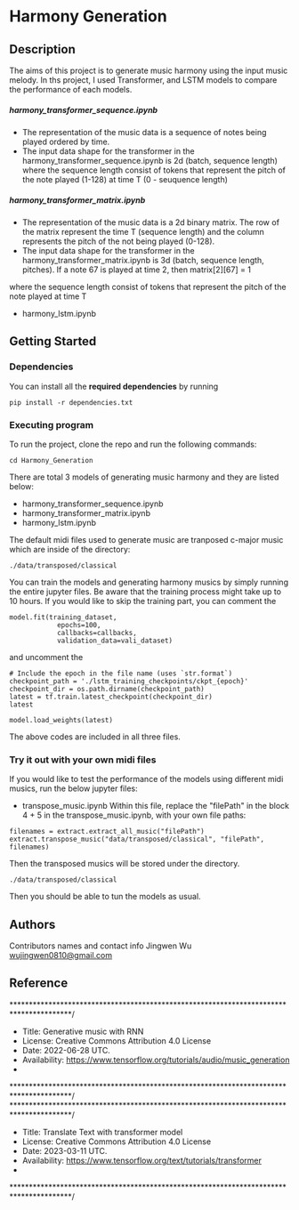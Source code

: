 # Harmony Generation


## Description
The aims of this project is to generate music harmony using the input music melody. In ths project, I used Transformer, and LSTM models to compare the performance of each models.

##### harmony_transformer_sequence.ipynb
* The representation of the music data is a sequence of notes being played ordered by time. 
* The input data shape for the transformer in the harmony_transformer_sequence.ipynb is 2d (batch, sequence length) where the sequence length consist of tokens that represent the pitch of the note played (1-128) at time T (0 - seuquence length)
##### harmony_transformer_matrix.ipynb 
* The representation of the music data is a 2d binary matrix. The row of the matrix represent the time T (sequence length) and the column represents the pitch of the not being played (0-128).
* The input data shape for the transformer in the harmony_transformer_matrix.ipynb is 3d (batch, sequence length, pitches). If a note 67 is played at time 2, then matrix[2][67] = 1

where the sequence length consist of tokens that represent the pitch of the note played at time T
* harmony_lstm.ipynb






## Getting Started


### Dependencies
You can install all the **required dependencies** by running
```
pip install -r dependencies.txt
```


### Executing program

To run the project, clone the repo and run the following commands:

```
cd Harmony_Generation
```
There are total 3 models of generating music harmony and they are listed below:
* harmony_transformer_sequence.ipynb
* harmony_transformer_matrix.ipynb
* harmony_lstm.ipynb

The default midi files used to generate music are tranposed c-major music which are inside of the directory:
```
./data/transposed/classical
```
You can train the models and generating harmony musics by simply running the entire jupyter files. Be aware that the training process might take up to 10 hours. 
If you would like to skip the training part, you can comment the 

```
model.fit(training_dataset,
            epochs=100,
            callbacks=callbacks,
            validation_data=vali_dataset)

```
and uncomment the 
```
# Include the epoch in the file name (uses `str.format`)
checkpoint_path = './lstm_training_checkpoints/ckpt_{epoch}'
checkpoint_dir = os.path.dirname(checkpoint_path)
latest = tf.train.latest_checkpoint(checkpoint_dir)
latest

model.load_weights(latest)
```
The above codes are included in all three files.

### Try it out with your own midi files
If you would like to test the performance of the models using different midi musics, run the below jupyter files:
* transpose_music.ipynb
Within this file, replace the "filePath" in the block 4 + 5 in the transpose_music.ipynb, with your own file paths:
```
filenames = extract.extract_all_music("filePath")
extract.transpose_music("data/transposed/classical", "filePath", filenames)
```
Then the transposed musics will be stored under the directory.
```
./data/transposed/classical
```
Then you should be able to tun the models as usual.

## Authors

Contributors names and contact info
Jingwen Wu
wujingwen0810@gmail.com


## Reference
***************************************************************************************/
*    Title: Generative music with RNN 
*    License: Creative Commons Attribution 4.0 License
*    Date: 2022-06-28 UTC.
*    Availability:  https://www.tensorflow.org/tutorials/audio/music_generation
*
***************************************************************************************/
***************************************************************************************/
*    Title: Translate Text with transformer model
*    License: Creative Commons Attribution 4.0 License
*    Date: 2023-03-11 UTC.
*    Availability:  https://www.tensorflow.org/text/tutorials/transformer
*
***************************************************************************************/


